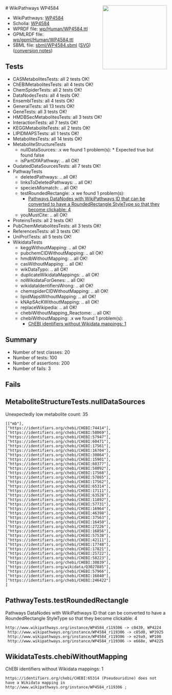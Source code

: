 <img style="float: right; width: 200px" src="../logo.png" />
# WikiPathways WP4584

* WikiPathways: [WP4584](https://identifiers.org/wikipathways:WP4584)
* Scholia: [WP4584](https://scholia.toolforge.org/wikipathways/WP4584)
* WPRDF file: [wp/Human/WP4584.ttl](../wp/Human/WP4584.ttl)
* GPMLRDF file: [wp/gpml/Human/WP4584.ttl](../wp/gpml/Human/WP4584.ttl)
* SBML file: [sbml/WP4584.sbml](../sbml/WP4584.sbml) ([SVG](../sbml/WP4584.svg)) ([conversion notes](../sbml/WP4584.txt))

## Tests
* CASMetabolitesTests: all 2 tests OK!
* ChEBIMetabolitesTests: all 4 tests OK!
* ChemSpiderTests: all 2 tests OK!
* DataNodesTests: all 4 tests OK!
* EnsemblTests: all 4 tests OK!
* GeneralTests: all 13 tests OK!
* GeneTests: all 3 tests OK!
* HMDBSecMetabolitesTests: all 3 tests OK!
* InteractionTests: all 7 tests OK!
* KEGGMetaboliteTests: all 2 tests OK!
* LIPIDMAPSTests: all 1 tests OK!
* MetabolitesTests: all 14 tests OK!
* MetaboliteStructureTests
    * nullDataSources: .x we found 1 problem(s):
            * Expected true but found false
    * isPartOfAPathway: .. all OK!
* OudatedDataSourcesTests: all 7 tests OK!
* PathwayTests
    * deletedPathways: .. all OK!
    * linksToDeletedPathways: .. all OK!
    * speciesMismatch: .. all OK!
    * testRoundedRectangle: .x we found 1 problem(s):
        * [Pathways DataNodes with WikiPathways ID that can be converted to have a RoundedRectangle StyleType so that they become clickable: 4](#9fbad3ce)
    * youMustCite: .. all OK!
* ProteinsTests: all 2 tests OK!
* PubChemMetabolitesTests: all 3 tests OK!
* ReferencesTests: all 3 tests OK!
* UniProtTests: all 5 tests OK!
* WikidataTests
    * keggWithoutMapping: .. all OK!
    * pubchemCIDWithoutMapping: .. all OK!
    * hmdbWithoutMapping: .. all OK!
    * casWithoutMapping: .. all OK!
    * wikDataTypo: .. all OK!
    * duplicateWikidataMappings: .. all OK!
    * noWikidataForGenes: .. all OK!
    * wikidataIdentifiersWrong: .. all OK!
    * chemspiderCIDWithoutMapping: .. all OK!
    * lipidMapsWithoutMapping: .. all OK!
    * kNApSAcKWithoutMapping: .. all OK!
    * replaceWikipedia: .. all OK!
    * chebiWithoutMapping_Reactome: .. all OK!
    * chebiWithoutMapping: .x we found 1 problem(s):
        * [ChEBI identifiers without Wikidata mappings: 1](#a8d554cd)


## Summary

* Number of test classes: 20
* Number of tests: 100
* Number of assertions: 200
* Number of fails: 3

## Fails

<a name="919041cc" />

## MetaboliteStructureTests.nullDataSources

Unexpectedly low metabolite count: 35
```
[["mb"],
["https://identifiers.org/chebi/CHEBI:74414"],
["https://identifiers.org/chebi/CHEBI:58069"],
["https://identifiers.org/chebi/CHEBI:57947"],
["https://identifiers.org/chebi/CHEBI:60471"],
["https://identifiers.org/chebi/CHEBI:17561"],
["https://identifiers.org/chebi/CHEBI:16704"],
["https://identifiers.org/chebi/CHEBI:30864"],
["https://identifiers.org/chebi/CHEBI:15901"],
["https://identifiers.org/chebi/CHEBI:60377"],
["https://identifiers.org/chebi/CHEBI:58092"],
["https://identifiers.org/chebi/CHEBI:17568"],
["https://identifiers.org/chebi/CHEBI:57865"],
["https://identifiers.org/chebi/CHEBI:17562"],
["https://identifiers.org/chebi/CHEBI:65314"],
["https://identifiers.org/chebi/CHEBI:17111"],
["https://identifiers.org/chebi/CHEBI:63528"],
["https://identifiers.org/chebi/CHEBI:11892"],
["https://identifiers.org/chebi/CHEBI:57731"],
["https://identifiers.org/chebi/CHEBI:16964"],
["https://identifiers.org/chebi/CHEBI:46398"],
["https://identifiers.org/chebi/CHEBI:37563"],
["https://identifiers.org/chebi/CHEBI:16450"],
["https://identifiers.org/chebi/CHEBI:27226"],
["https://identifiers.org/chebi/CHEBI:16856"],
["https://identifiers.org/chebi/CHEBI:57538"],
["https://identifiers.org/chebi/CHEBI:42111"],
["https://identifiers.org/chebi/CHEBI:17748"],
["https://identifiers.org/chebi/CHEBI:17821"],
["https://identifiers.org/chebi/CHEBI:25722"],
["https://identifiers.org/chebi/CHEBI:58223"],
["https://identifiers.org/chebi/CHEBI:30839"],
["https://identifiers.org/wikidata/Q3027885"],
["https://identifiers.org/chebi/CHEBI:57966"],
["https://identifiers.org/chebi/CHEBI:16040"],
["https://identifiers.org/chebi/CHEBI:246422"]
]
```

<a name="9fbad3ce" />

## PathwayTests.testRoundedRectangle

Pathways DataNodes with WikiPathways ID that can be converted to have a RoundedRectangle StyleType so that they become clickable: 4
```
http://www.wikipathways.org/instance/WP4584_r119306 -> c0439, WP4224
 http://www.wikipathways.org/instance/WP4584_r119306 -> c85d0, WP3925
 http://www.wikipathways.org/instance/WP4584_r119306 -> e29a9, WP100
 http://www.wikipathways.org/instance/WP4584_r119306 -> e668e, WP4225
 ```

<a name="a8d554cd" />

## WikidataTests.chebiWithoutMapping

ChEBI identifiers without Wikidata mappings: 1
```
https://identifiers.org/chebi/CHEBI:65314 (Pseudouridine) does not have a Wikidata mapping in http://www.wikipathways.org/instance/WP4584_r119306 ; 
```

